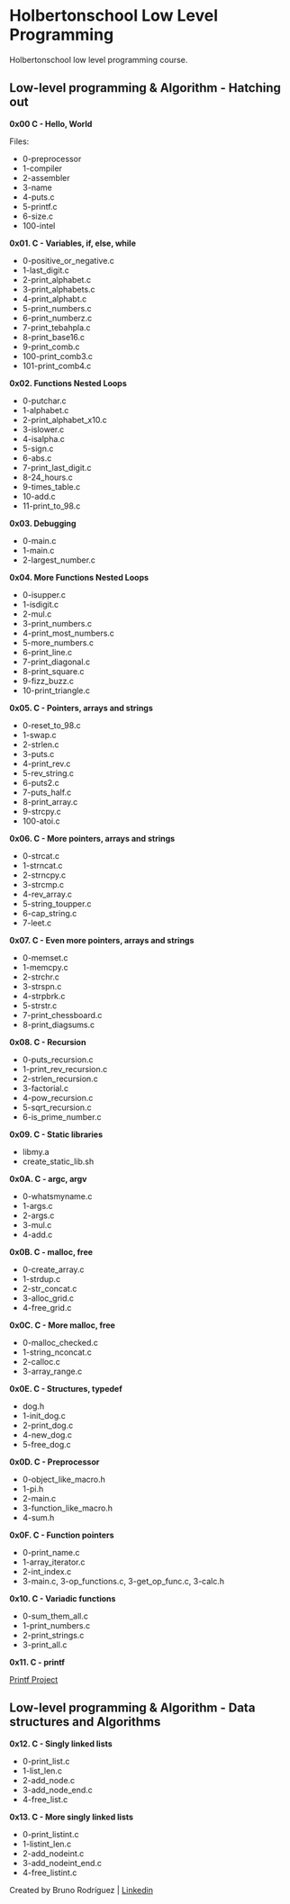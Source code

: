 # Holbertonschool Low Level Programming
Holbertonschool low level programming course.

## Low-level programming & Algorithm - Hatching out

**0x00 C - Hello, World**

Files:

- 0-preprocessor
- 1-compiler
- 2-assembler
- 3-name
- 4-puts.c
- 5-printf.c
- 6-size.c
- 100-intel

**0x01. C - Variables, if, else, while**

- 0-positive_or_negative.c
- 1-last_digit.c
- 2-print_alphabet.c
- 3-print_alphabets.c
- 4-print_alphabt.c
- 5-print_numbers.c
- 6-print_numberz.c
- 7-print_tebahpla.c
- 8-print_base16.c
- 9-print_comb.c
- 100-print_comb3.c
- 101-print_comb4.c

**0x02. Functions Nested Loops**

- 0-putchar.c
- 1-alphabet.c
- 2-print_alphabet_x10.c
- 3-islower.c
- 4-isalpha.c
- 5-sign.c
- 6-abs.c
- 7-print_last_digit.c
- 8-24_hours.c
- 9-times_table.c
- 10-add.c
- 11-print_to_98.c

**0x03. Debugging**

- 0-main.c
- 1-main.c
- 2-largest_number.c

**0x04. More Functions Nested Loops**

- 0-isupper.c
- 1-isdigit.c
- 2-mul.c
- 3-print_numbers.c
- 4-print_most_numbers.c
- 5-more_numbers.c
- 6-print_line.c
- 7-print_diagonal.c
- 8-print_square.c
- 9-fizz_buzz.c
- 10-print_triangle.c

**0x05. C - Pointers, arrays and strings** 

- 0-reset_to_98.c
- 1-swap.c
- 2-strlen.c
- 3-puts.c
- 4-print_rev.c
- 5-rev_string.c
- 6-puts2.c
- 7-puts_half.c
- 8-print_array.c
- 9-strcpy.c
- 100-atoi.c

**0x06. C - More pointers, arrays and strings**

- 0-strcat.c
- 1-strncat.c
- 2-strncpy.c
- 3-strcmp.c
- 4-rev_array.c
- 5-string_toupper.c
- 6-cap_string.c
- 7-leet.c

**0x07. C - Even more pointers, arrays and strings**

- 0-memset.c
- 1-memcpy.c
- 2-strchr.c
- 3-strspn.c
- 4-strpbrk.c
- 5-strstr.c
- 7-print_chessboard.c
- 8-print_diagsums.c

**0x08. C - Recursion**

- 0-puts_recursion.c
- 1-print_rev_recursion.c
- 2-strlen_recursion.c
- 3-factorial.c
- 4-pow_recursion.c
- 5-sqrt_recursion.c
- 6-is_prime_number.c

**0x09. C - Static libraries**

- libmy.a
- create_static_lib.sh

**0x0A. C - argc, argv**

- 0-whatsmyname.c
- 1-args.c
- 2-args.c
- 3-mul.c
- 4-add.c

**0x0B. C - malloc, free**

- 0-create_array.c
- 1-strdup.c
- 2-str_concat.c
- 3-alloc_grid.c
- 4-free_grid.c

**0x0C. C - More malloc, free**

- 0-malloc_checked.c
- 1-string_nconcat.c
- 2-calloc.c
- 3-array_range.c

**0x0E. C - Structures, typedef**

- dog.h
- 1-init_dog.c
- 2-print_dog.c
- 4-new_dog.c
- 5-free_dog.c

**0x0D. C - Preprocessor**

- 0-object_like_macro.h
- 1-pi.h
- 2-main.c
- 3-function_like_macro.h
- 4-sum.h

**0x0F. C - Function pointers**

- 0-print_name.c
- 1-array_iterator.c
- 2-int_index.c
- 3-main.c, 3-op_functions.c, 3-get_op_func.c, 3-calc.h

**0x10. C - Variadic functions**

- 0-sum_them_all.c
- 1-print_numbers.c
- 2-print_strings.c
- 3-print_all.c

**0x11. C - printf**

[Printf Project](https://github.com/Ouyei/printf)

## Low-level programming & Algorithm - Data structures and Algorithms

**0x12. C - Singly linked lists**

- 0-print_list.c
- 1-list_len.c
- 2-add_node.c
- 3-add_node_end.c
- 4-free_list.c

**0x13. C - More singly linked lists**

- 0-print_listint.c
- 1-listint_len.c
- 2-add_nodeint.c
- 3-add_nodeint_end.c
- 4-free_listint.c

Created by Bruno Rodríguez | [Linkedin](https://www.linkedin.com/in/brunonra/)

